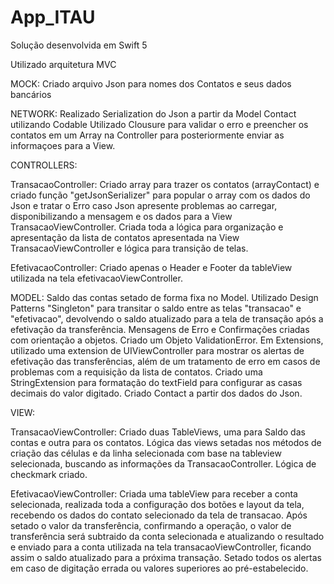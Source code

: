 # App_ITAU

Solução desenvolvida em Swift 5

Utilizado arquitetura MVC

MOCK:
Criado arquivo Json para nomes dos Contatos e seus dados bancários

NETWORK:
Realizado Serialization do Json a partir da Model Contact utilizando Codable
Utilizado Clousure para validar o erro e preencher os contatos em um Array na Controller para posteriormente enviar as informaçoes para a View.

CONTROLLERS:

TransacaoController: 
Criado array para trazer os contatos (arrayContact) e criado função "getJsonSerializer" para popular o array com os dados do Json e tratar o Erro caso Json apresente problemas ao carregar, disponibilizando a mensagem e os dados para a View TransacaoViewController. 
Criada toda a lógica para organização e apresentação da lista de contatos apresentada na View TransacaoViewController e lógica para transição de telas.

EfetivacaoController:
Criado apenas o Header e Footer da tableView utilizada na tela efetivacaoViewController.

MODEL:
Saldo das contas setado de forma fixa no Model.
Utilizado Design Patterns "Singleton" para transitar o saldo entre as telas "transacao" e "efetivacao", devolvendo o saldo atualizado para a tela de transação após a efetivação da transferência.
Mensagens de Erro e Confirmações criadas com orientação a objetos. Criado um Objeto ValidationError. Em Extensions, utilizado uma extension de UIViewController para mostrar os alertas de efetivação das transferências, além de um tratamento de erro em casos de problemas com a requisição da lista de contatos. Criado uma StringExtension para formatação do textField para configurar as casas decimais do valor digitado. 
Criado Contact a partir dos dados do Json.

VIEW:

TransacaoViewController: 
Criado duas TableViews, uma para Saldo das contas e outra para os contatos. Lógica das views setadas nos métodos de criação das células e da linha selecionada com base na tableview selecionada, buscando as informações da TransacaoController. Lógica de checkmark criado.

EfetivacaoViewController:
Criada uma tableView para receber a conta selecionada, realizada toda a configuração dos botões e layout da tela, recebendo os dados do contato selecionado da tela de transacao. Após setado o valor da transferência, confirmando a operação, o valor de transferência será subtraido da conta selecionada e atualizando o resultado e enviado para a conta utilizada na tela transacaoViewController, ficando assim o saldo atualizado para a próxima transação. Setado todos os alertas em caso de digitação errada ou valores superiores ao pré-estabelecido.

